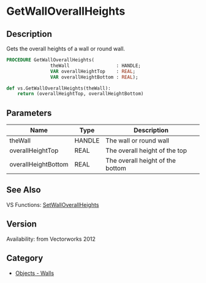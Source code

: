 # GetWallOverallHeights

## Description
Gets the overall heights of a wall or round wall.

```pascal
PROCEDURE GetWallOverallHeights(
				theWall                 : HANDLE;
				VAR overallHeightTop    : REAL;
				VAR overallHeightBottom : REAL);
```

```python
def vs.GetWallOverallHeights(theWall):
    return (overallHeightTop, overallHeightBottom)
```

## Parameters
|Name|Type|Description|
|---|---|---|
|theWall|HANDLE|The wall or round wall|
|overallHeightTop|REAL|The overall height of the top|
|overallHeightBottom|REAL|The overall height of the bottom|

## See Also
VS Functions:
[SetWallOverallHeights](SetWallOverallHeights.md)

## Version
Availability: from Vectorworks 2012

## Category
* [Objects - Walls](../Categories/Objects%20-%20Walls.md)

